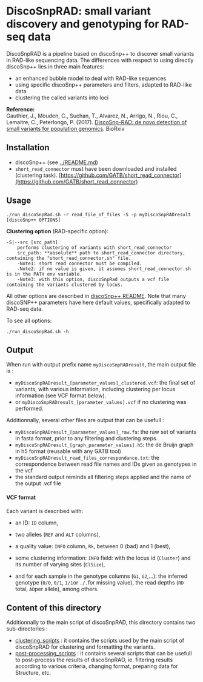 # DiscoSnpRAD: small variant discovery and genotyping for RAD-seq data


DiscoSnpRAD is a pipeline based on discoSnp++ to discover small variants in RAD-like sequencing data. The differences with respect to using directly discoSnp++ lies in three main features:   
* an enhanced bubble model to deal with RAD-like sequences 
* using specific discoSnp++ parameters and filters, adapted to RAD-like data
* clustering the called variants into loci

**Reference:**   
Gauthier, J., Mouden, C.,  Suchan, T., Alvarez, N., Arrigo, N., Riou, C., Lemaitre, C., Peterlongo, P. (2017). [DiscoSnp-RAD: de novo detection of small variants for population genomics](https://www.biorxiv.org/content/early/2017/11/09/216747). BioRxiv

## Installation

* discoSnp++ (see [../README.md](../README.md))
* `short_read_connector` must have been downloaded and installed (clustering task). [https://github.com/GATB/short_read_connector](https://github.com/GATB/short_read_connector)


## Usage

```
./run_discoSnpRad.sh -r read_file_of_files -S -p myDiscoSnpRADresult [discoSnp++ OPTIONS]
```

**Clustering option** (RAD-specific option):

```
-S|--src [src_path]
    performs clustering of variants with short_read_connector
    src_path: **absolute** path to short_read_connector directory, containing the "short_read_connector.sh" file. 
    -Note1: short read connector must be compiled.
    -Note2: if no value is given, it assumes short_read_connector.sh is in the PATH env variable.
    -Note3: with this option, discoSnpRad outputs a vcf file containing the variants clustered by locus.
```

All other options are described in [discoSnp++ README](../README.md). Note that many discoSNP++ parameters have here default values, specifically adapted to RAD-seq data.

To see all options:
```
./run_discoSnpRad.sh -h
```


## Output

When run with output prefix name `myDiscoSnpRADresult`, the main output file is :

* `myDiscoSnpRADresult_[parameter_values]_clustered.vcf`: the final set of variants, with various information, including clustering per locus information (see VCF format below).
* or `myDiscoSnpRADresult_[parameter_values].vcf` if no clustering was performed.

Additionnally, several other files are output that can be usefull :

* `myDiscoSnpRADresult_[parameter_values]_raw.fa`: the raw set of variants in fasta format, prior to any filtering and clustering steps.
* `myDiscoSnpRADresult_[graph_parameter_values].h5`: the de Bruijn graph in h5 format (reusable with any GATB tool)
* `myDiscoSnpRADresult_read_files_correspondance.txt`: the correspondence between read file names and IDs given as genotypes in the vcf
* the standard output reminds all filtering steps applied and the name of the output .vcf file

#### VCF format

Each variant is described with: 

* an ID: `ID` column, 

* two alleles (`REF` and `ALT` columns), 

* a quality value: `INFO` column, `Rk`, between 0 (bad) and 1 (best),

* some clustering information: `INFO` field: with the locus id (`Cluster`) and its number of varying sites (`ClSize`),

* and for each sample in the genotype columns (`G1`, `G2`,...): the inferred genotype (`0/0`, `0/1`, `1/1`or `./.`for missing value), the read depths (`RD` total, `AD`per allele), among others.

  


## Content of this directory

Additionnally to the main script of discoSnpRAD, this directory contains two sub-directories :   
* [clustering_scripts](clustering_scripts/) : it contains the scripts used by the main script of discoSnpRAD for clustering and formatting the variants.
* [post-processing_scripts](post-processing_scripts/) : it contains several scripts that can be usefull to post-process the results of discoSnpRAD, ie. filtering results according to various criteria, changing format, preparing data for Structure, etc.


